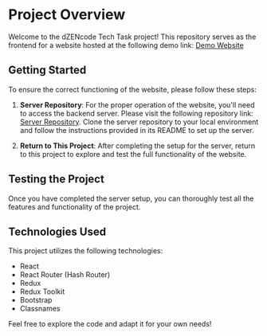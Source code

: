 # Project Overview

Welcome to the dZENcode Tech Task project! This repository serves as the frontend for a website hosted at the following demo link: [Demo Website](https://kosolapovanatolii.github.io/dZENcode_tech-task/)

## Getting Started

To ensure the correct functioning of the website, please follow these steps:

1. **Server Repository**:
   For the proper operation of the website, you'll need to access the backend server. Please visit the following repository link: [Server Repository](https://github.com/KosolapovAnatolii/dZENcode_server).
   Clone the server repository to your local environment and follow the instructions provided in its README to set up the server.

2. **Return to This Project**:
   After completing the setup for the server, return to this project to explore and test the full functionality of the website.

## Testing the Project

Once you have completed the server setup, you can thoroughly test all the features and functionality of the project.

## Technologies Used

This project utilizes the following technologies:

- React
- React Router (Hash Router)
- Redux
- Redux Toolkit
- Bootstrap
- Classnames

Feel free to explore the code and adapt it for your own needs!
